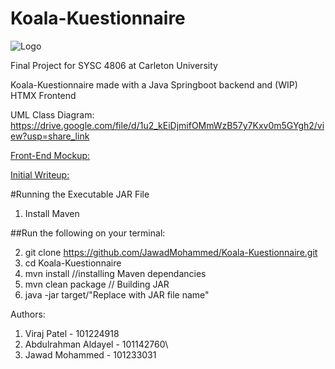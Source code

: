 ﻿# Koala-Kuestionnaire
![Logo](https://github.com/user-attachments/assets/a0dd8b23-93f1-49b1-b89e-9bb8160d63ed)


Final Project for SYSC 4806 at Carleton University

Koala-Kuestionnaire made with a Java Springboot backend and (WIP) HTMX Frontend

UML Class Diagram: [https://drive.google.com/file/d/1u2_kEiDjmifOMmWzB57y7Kxv0m5GYgh2/view?usp=share_link
](https://app.diagrams.net/#G1u2_kEiDjmifOMmWzB57y7Kxv0m5GYgh2#%7B%22pageId%22%3A%22wxf8efvGGPWjzxauskDP%22%7D)

[Front-End Mockup:](https://docs.google.com/presentation/d/1517oo0Sg0uBIAgBG-HQa3aO_WIEbvdIw9or2LpHIVyE/edit?usp=sharing)

[Initial Writeup:](https://docs.google.com/document/d/1IyZHtcENoB2JM6cke4yu5bPZR-3-EdlKjJhLk1Yskj8/edit?usp=sharing)

#Running the Executable JAR File
	
1. Install Maven

##Run the following on your terminal:

2. git clone https://github.com/JawadMohammed/Koala-Kuestionnaire.git
3. cd Koala-Kuestionnaire
4. mvn install								//installing Maven dependancies
5. mvn clean package							// Building JAR
6. java -jar target/"Replace with JAR file name"


Authors:
1. Viraj Patel - 101224918
2. Abdulrahman Aldayel - 101142760\
3. Jawad Mohammed - 101233031
